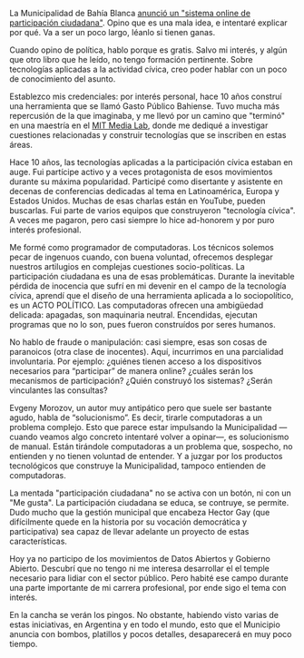 La Municipalidad de Bahía Blanca [anunció un "sistema online de participación ciudadana"](https://www.lanueva.com/nota/2020-1-25-7-30-56-preparan-un-plan-de-mayor-participacion-ciudadana-en-las-decisiones-municipales). Opino que es una mala idea, e intentaré explicar por qué. Va a ser un poco largo, léanlo si tienen ganas.

Cuando opino de política, hablo porque es gratis. Salvo mi interés, y algún que otro libro que he leído, no tengo formación pertinente. Sobre tecnologías aplicadas a la actividad cívica, creo poder hablar con un poco de conocimiento del asunto.

Establezco mis credenciales: por interés personal, hace 10 años construí una herramienta que se llamó Gasto Público Bahiense. Tuvo mucha más repercusión de la que imaginaba, y me llevó por un camino que "terminó" en una maestría en el [MIT Media Lab](https://media.mit.edu), donde me dediqué a investigar cuestiones relacionadas y construir tecnologías que se inscriben en estas áreas.

Hace 10 años, las tecnologías aplicadas a la participación cívica estaban en auge. Fui partícipe activo y a veces protagonista de esos movimientos durante su máxima popularidad. Participé como disertante y asistente en decenas de conferencias dedicadas al tema en Latinoamérica, Europa y Estados Unidos. Muchas de esas charlas están en YouTube, pueden buscarlas. Fui parte de varios equipos que construyeron "tecnología cívica". A veces me pagaron, pero casi siempre lo hice ad-honorem y por puro interés profesional.

Me formé como programador de computadoras. Los técnicos solemos pecar de ingenuos cuando, con buena voluntad, ofrecemos desplegar nuestros artilugios en complejas cuestiones socio-políticas. La participación ciudadana es una de esas problemáticas. Durante la inevitable pérdida de inocencia que sufrí en mi devenir en el campo de la tecnología cívica, aprendí que el diseño de una herramienta aplicada a lo sociopolítico, es un ACTO POLÍTICO. Las computadoras ofrecen una ambigüedad delicada: apagadas, son maquinaria neutral. Encendidas, ejecutan programas que no lo son, pues fueron construídos por seres humanos.

No hablo de fraude o manipulación: casi siempre, esas son cosas de paranoicos (otra clase de inocentes). Aquí, incurrimos en una parcialidad involuntaria. Por ejemplo: ¿quiénes tienen acceso a los dispositivos necesarios para “participar” de manera online? ¿cuáles serán los mecanismos de participación? ¿Quién construyó los sistemas? ¿Serán vinculantes las consultas?

Evgeny Morozov, un autor muy antipático pero que suele ser bastante agudo, habla de “solucionismo”. Es decir, tirarle computadoras a un problema complejo. Esto que parece estar impulsando la Municipalidad —cuando veamos algo concreto intentaré volver a opinar—, es solucionismo de manual. Están tirándole computadoras a un problema que, sospecho, no entienden y no tienen voluntad de entender. Y a juzgar por los productos tecnológicos que construye la Municipalidad, tampoco entienden de computadoras.

La mentada "participación ciudadana" no se activa con un botón, ni con un "Me gusta". La participación ciudadana se educa, se contruye, se permite. Dudo mucho que la gestión municipal que encabeza Hector Gay (que difícilmente quede en la historia por su vocación democrática y participativa) sea capaz de llevar adelante un proyecto de estas características.

Hoy ya no participo de los movimientos de Datos Abiertos y Gobierno Abierto. Descubrí que no tengo ni me interesa desarrollar el el temple necesario para lidiar con el sector público. Pero habité ese campo durante una parte importante de mi carrera profesional, por ende sigo el tema con interés.

En la cancha se verán los pingos. No obstante, habiendo visto varias de estas iniciativas, en Argentina y en todo el mundo, esto que el Municipio anuncia con bombos, platillos y pocos detalles, desaparecerá en muy poco tiempo.

